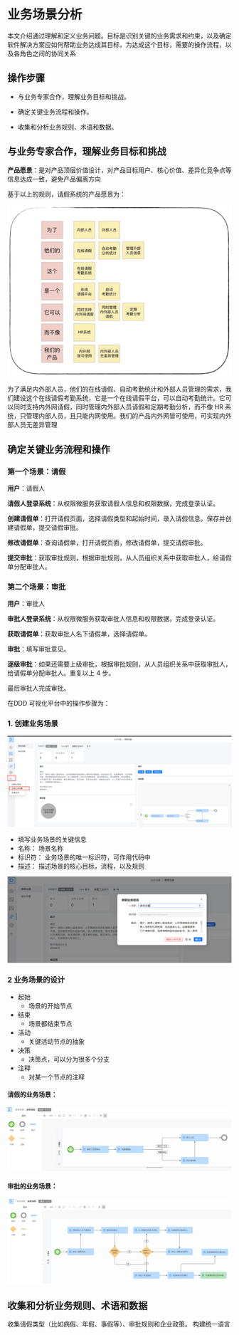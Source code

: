 # 业务场景分析

本文介绍通过理解和定义业务问题。目标是识别关键的业务需求和约束，以及确定软件解决方案应如何帮助业务达成其目标，为达成这个目标，需要的操作流程，以及各角色之间的协同关系



## 操作步骤

- 与业务专家合作，理解业务目标和挑战。

- 确定关键业务流程和操作。

- 收集和分析业务规则、术语和数据。


## 与业务专家合作，理解业务目标和挑战

**产品愿景**：是对产品顶层价值设计，对产品目标用户、核心价值、差异化竞争点等信息达成一致，避免产品偏离方向

基于以上的规则，请假系统的产品愿景为：



![img](images/ef218e23ea2a8dc756af885ae06e61b2-1702032414862.jpg)



​       为了满足内外部人员，他们的在线请假、自动考勤统计和外部人员管理的需求，我们建设这个在线请假考勤系统，它是一个在线请假平台，可以自动考勤统计。它可以同时支持内外网请假，同时管理内外部人员请假和定期考勤分析，而不像 HR 系统，只管理内部人员，且只能内网使用。我们的产品内外网皆可使用，可实现内外部人员无差异管理



## 确定关键业务流程和操作

### 第一个场景：请假

**用户**：请假人

**请假人登录系统**：从权限微服务获取请假人信息和权限数据，完成登录认证。

**创建请假单**：打开请假页面，选择请假类型和起始时间，录入请假信息。保存并创建请假单，提交请假审批。

**修改请假单**：查询请假单，打开请假页面，修改请假单，提交请假审批。

**提交审批**：获取审批规则，根据审批规则，从人员组织关系中获取审批人，给请假单分配审批人。



### 第二个场景：审批

**用户**：审批人

**审批人登录系统**：从权限微服务获取审批人信息和权限数据，完成登录认证。

**获取请假单**：获取审批人名下请假单，选择请假单。

**审批**：填写审批意见。

**逐级审批**：如果还需要上级审批，根据审批规则，从人员组织关系中获取审批人，给请假单分配审批人。重复以上 4 步。

最后审批人完成审批。





在DDD 可视化平台中的操作步骤为：

### 1. 创建业务场景

![1702033105033](images/1702033105033.png)



-  填写业务场景的关键信息
  - 名称： 场景名称
  - 标识符： 业务场景的唯一标识符，可作用代码中
  - 描述： 描述场景的核心目标，流程，以及规则

 ![1702032756764](images/1702032756764.png)





### 2 业务场景的设计

- 起始
  - 场景的开始节点
- 结束
  - 场景都结束节点
- 活动
  - 关键活动节点的抽象
- 决策
  - 决策点，可以分为很多个分支
- 注释
  - 对某一个节点的注释

#### 请假的业务场景：

![1702032992385](images/1702032992385.png)

#### 审批的业务场景：

![1702033017237](images/1702033017237.png)





## 收集和分析业务规则、术语和数据

收集请假类型（比如病假、年假、事假等）、审批规则和企业政策。 构建统一语言

